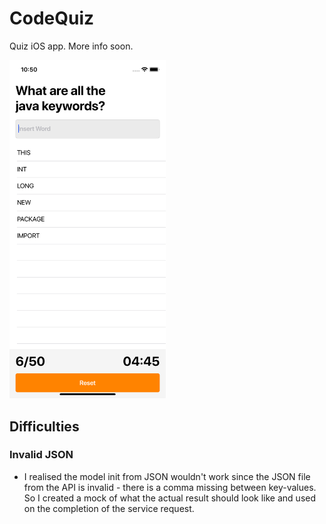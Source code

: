 # CodeQuiz

Quiz iOS app. More info soon.

<img src="https://github.com/felipedelara/CodeQuiz/blob/development/Screenshot/1.png" width="250">

## Difficulties

### Invalid JSON
- I realised the model init from JSON wouldn't work since the JSON file from the API is invalid - there is a comma missing between key-values. So I created a mock of what the actual result should look like and used on the completion of the service request.
